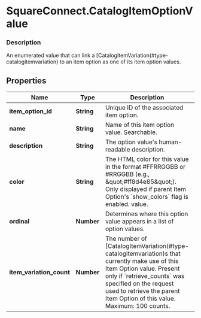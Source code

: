 # SquareConnect.CatalogItemOptionValue

### Description

An enumerated value that can link a [CatalogItemVariation(#type-catalogitemvariation) to an item option as one of its item option values.

## Properties
Name | Type | Description | Notes
------------ | ------------- | ------------- | -------------
**item_option_id** | **String** | Unique ID of the associated item option. | [optional] 
**name** | **String** | Name of this item option value. Searchable. | [optional] 
**description** | **String** | The option value&#39;s human-readable description. | [optional] 
**color** | **String** | The HTML color for this value in the format #FFRRGGBB or #RRGGBB (e.g., \&quot;#ff8d4e85\&quot;). Only displayed if parent Item Option&#39;s &#x60;show_colors&#x60; flag is enabled. value. | [optional] 
**ordinal** | **Number** | Determines where this option value appears in a list of option values. | [optional] 
**item_variation_count** | **Number** | The number of [CatalogItemVariation(#type-catalogitemvariation)s that currently make use of this Item Option value. Present only if &#x60;retrieve_counts&#x60; was specified on the request used to retrieve the parent Item Option of this value.  Maximum: 100 counts. | [optional] 


